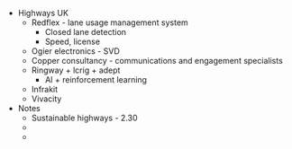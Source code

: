 - Highways UK
	- Redflex - lane usage management system
		- Closed lane detection
		- Speed, license
	- Ogier electronics - SVD
	- Copper consultancy - communications and engagement specialists
	- Ringway + lcrig + adept
		- AI + reinforcement learning
	- Infrakit
	- Vivacity
- Notes
	- Sustainable highways - 2.30
	-
	-